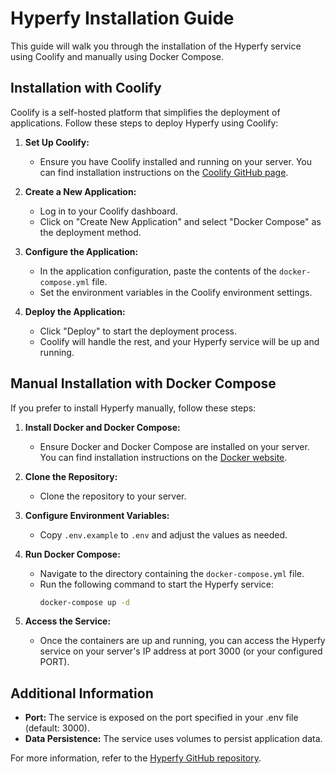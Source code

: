 # Hyperfy Installation Guide

This guide will walk you through the installation of the Hyperfy service using Coolify and manually using Docker Compose.

## Installation with Coolify

Coolify is a self-hosted platform that simplifies the deployment of applications. Follow these steps to deploy Hyperfy using Coolify:

1. **Set Up Coolify:**
   - Ensure you have Coolify installed and running on your server. You can find installation instructions on the [Coolify GitHub page](https://github.com/coollabsio/coolify).

2. **Create a New Application:**
   - Log in to your Coolify dashboard.
   - Click on "Create New Application" and select "Docker Compose" as the deployment method.

3. **Configure the Application:**
   - In the application configuration, paste the contents of the `docker-compose.yml` file.
   - Set the environment variables in the Coolify environment settings.

4. **Deploy the Application:**
   - Click "Deploy" to start the deployment process.
   - Coolify will handle the rest, and your Hyperfy service will be up and running.

## Manual Installation with Docker Compose

If you prefer to install Hyperfy manually, follow these steps:

1. **Install Docker and Docker Compose:**
   - Ensure Docker and Docker Compose are installed on your server. You can find installation instructions on the [Docker website](https://docs.docker.com/get-docker/).

2. **Clone the Repository:**
   - Clone the repository to your server.

3. **Configure Environment Variables:**
   - Copy `.env.example` to `.env` and adjust the values as needed.

4. **Run Docker Compose:**
   - Navigate to the directory containing the `docker-compose.yml` file.
   - Run the following command to start the Hyperfy service:
     ```bash
     docker-compose up -d
     ```

5. **Access the Service:**
   - Once the containers are up and running, you can access the Hyperfy service on your server's IP address at port 3000 (or your configured PORT).

## Additional Information

- **Port:** The service is exposed on the port specified in your .env file (default: 3000).
- **Data Persistence:** The service uses volumes to persist application data.

For more information, refer to the [Hyperfy GitHub repository](https://github.com/hyperfy-xyz/hyperfy).
